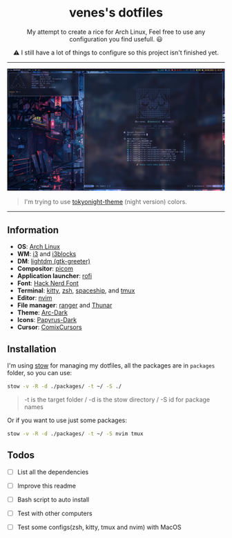 <h1 align="center">venes's dotfiles</h1>

<div align="center">
My attempt to create a rice for Arch Linux, Feel free to use any configuration you find usefull. 😃

⚠️  I still have a lot of things to configure so this project isn't finished yet.
</div>

---

![Desktop](./images/screenshot.png)

> I'm trying to use [tokyonight-theme](https://github.com/folke/tokyonight.nvim) (night version) colors.  
---

## Information

- **OS**: [Arch Linux](https://archlinux.org/)
- **WM**: [i3](https://i3wm.org/) and [i3blocks](https://github.com/vivien/i3blocks)
- **DM**: [lightdm (gtk-greeter)](https://github.com/canonical/lightdm) 
- **Compositor**: [picom](https://github.com/yshui/picom)
- **Application launcher**: [rofi](https://github.com/davatorium/rofi)
- **Font**: [Hack Nerd Font](https://github.com/ryanoasis/nerd-fonts/releases/download/v3.2.1/Hack.zip)
- **Terminal**: [kitty](https://github.com/kovidgoyal/kitty), [zsh](https://www.zsh.org/), [spaceship](https://spaceship-prompt.sh/), and [tmux](https://github.com/tmux/tmux)
- **Editor**: [nvim](https://neovim.io/)
- **File manager**: [ranger](https://github.com/ranger/ranger) and [Thunar](https://docs.xfce.org/xfce/thunar/start)
- **Theme**: [Arc-Dark](https://github.com/horst3180/arc-theme)
- **Icons**: [Papyrus-Dark](https://github.com/PapirusDevelopmentTeam/papirus-icon-theme)
- **Cursor**: [ComixCursors](https://limitland.de/comixcursors)


## Installation
I'm using [stow](https://www.gnu.org/software/stow/) for managing my dotfiles, all the packages are in `packages` folder, so you can use:
```sh
stow -v -R -d ./packages/ -t ~/ -S ./
```
> -t is the target folder / -d is the stow directory / -S id for package names

Or if you want to use just some packages:
```sh
stow -v -R -d ./packages/ -t ~/ -S nvim tmux
```

## Todos

* [ ] List all the dependencies
* [ ] Improve this readme
* [ ] Bash script to auto install
* [ ] Test with other computers
* [ ] Test some configs(zsh, kitty, tmux and nvim) with MacOS

